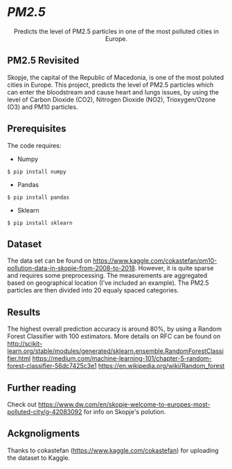 # *PM2.5*
<p align="center">
Predicts the level of PM2.5 particles in one of the most polluted cities in Europe.
 </p>

## PM2.5 Revisited
Skopje, the capital of the Republic of Macedonia, is one of the most poluted cities in Europe. This project, predicts the level of PM2.5 particles which can enter the bloodstream and cause heart and lungs issues, by using the level of Carbon Dioxide (CO2), Nitrogen Dioxide (NO2), Trioxygen/Ozone (O3) and PM10 particles.  

## Prerequisites
The code requires:

* Numpy

`$ pip install numpy`

* Pandas

`$ pip install pandas`

* Sklearn

`$ pip install sklearn`

## Dataset
The data set can be found on https://www.kaggle.com/cokastefan/pm10-pollution-data-in-skopje-from-2008-to-2018. However, it is quite sparse and requires some preprocessing. The measurements are aggregated based on geographical location (I've included an example). The PM2.5 particles are then divided into 20 equaly spaced categories.

## Results
The highest overall prediction accuracy is around 80%, by using a Random Forest Classifier with 100 estimators. More details on RFC can be found on
http://scikit-learn.org/stable/modules/generated/sklearn.ensemble.RandomForestClassifier.html
https://medium.com/machine-learning-101/chapter-5-random-forest-classifier-56dc7425c3e1
https://en.wikipedia.org/wiki/Random_forest

## Further reading
Check out https://www.dw.com/en/skopje-welcome-to-europes-most-polluted-city/g-42083092 for info on Skopje's polution.

## Ackgnoligments
Thanks to cokastefan (https://www.kaggle.com/cokastefan) for uploading the dataset to Kaggle.
